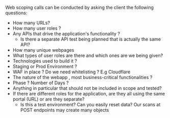 Web scoping calls can be conducted by asking the client the following questions:

- How many URLs?
- How many user roles ?
- Any APIs that drive the application's functionality ?
	- Is there a separate API test being planned that is actually the same API?
- How many unique webpages
- What types of user roles are there and which ones are we being given?
- Technologies used to build it ?
- Staging or Prod Environment ?
- WAF in place ? Do we need whitelisting ? E.g Cloudflare
- The nature of the webapp , most business-critical functionalities ?
- Phase ? Number of Days ?
- Anything in particular that should not be included in scope and tested?
- If there are different roles for the application, are they all using the same portal (URL) or are they separate?
	- Is this a test environment? Can you easily reset data? Our scans at POST endpoints may create many objects